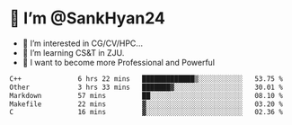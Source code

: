 # 👋 I’m @SankHyan24

- 👀 I’m interested in CG/CV/HPC...
- 🌱 I’m learning CS&T in ZJU.
- 💞️ I want to become more Professional and Powerful


<!---
SankHyan24/SankHyan24 is a ✨ special ✨ repository because its `README.md` (this file) appears on your GitHub profile.
You can click the Preview link to take a look at your changes.
--->
<!--START_SECTION:waka-->

```txt
C++              6 hrs 22 mins   █████████████▒░░░░░░░░░░░   53.75 %
Other            3 hrs 33 mins   ███████▓░░░░░░░░░░░░░░░░░   30.01 %
Markdown         57 mins         ██░░░░░░░░░░░░░░░░░░░░░░░   08.10 %
Makefile         22 mins         ▓░░░░░░░░░░░░░░░░░░░░░░░░   03.20 %
C                16 mins         ▓░░░░░░░░░░░░░░░░░░░░░░░░   02.36 %
```

<!--END_SECTION:waka-->

